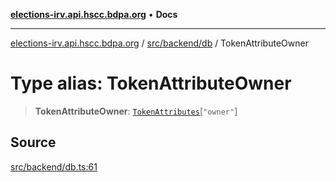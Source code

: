[**elections-irv.api.hscc.bdpa.org**](../../../../README.md) • **Docs**

***

[elections-irv.api.hscc.bdpa.org](../../../../README.md) / [src/backend/db](../README.md) / TokenAttributeOwner

# Type alias: TokenAttributeOwner

> **TokenAttributeOwner**: [`TokenAttributes`](../../../../lib/next-auth/token/type-aliases/TokenAttributes.md)\[`"owner"`\]

## Source

[src/backend/db.ts:61](https://github.com/Xunnamius/elections_irv.api.hscc.bdpa.org/blob/c917ea60595d63d322e4038beb12d08f7d64cdd2/src/backend/db.ts#L61)

